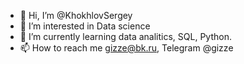 - 👋 Hi, I’m @KhokhlovSergey
- 👀 I’m interested in Data science
- 🌱 I’m currently learning data analitics, SQL, Python.
- 📫 How to reach me gizze@bk.ru, Telegram @gizze

<!---
KhokhlovSergey/KhokhlovSergey is a ✨ special ✨ repository because its `README.md` (this file) appears on your GitHub profile.
You can click the Preview link to take a look at your changes.
--->
